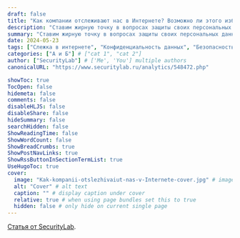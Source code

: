 ```yaml
---
draft: false
title: "Как компании отслеживают нас в Интернете? Возможно ли этого избежать?"
description: "Ставим жирную точку в вопросах защиты своих персональных данных."
summary: "Ставим жирную точку в вопросах защиты своих персональных данных."
date: 2024-05-23
tags: ["Слежка в интернете", "Конфиденциальность данных", "Безопасность в интернете"] # ['tag 1', 'tag 2']
categories: ["А и Б"] # ["cat 1", "cat 2"]
author: ["SecurityLab"] # ['Me', 'You'] multiple authors
canonicalURL: "https://www.securitylab.ru/analytics/548472.php"

showToc: true
TocOpen: false
hidemeta: false
comments: false
disableHLJS: false
disableShare: false
hideSummary: false
searchHidden: false
ShowReadingTime: false
ShowWordCount: false
ShowBreadCrumbs: true
ShowPostNavLinks: true
ShowRssButtonInSectionTermList: true
UseHugoToc: true
cover:
  image: "Kak-kompanii-otslezhivaiut-nas-v-Internete-cover.jpg" # image path/url
  alt: "Cover" # alt text
  caption: "" # display caption under cover
  relative: true # when using page bundles set this to true
  hidden: false # only hide on current single page
---
```


[Статья от SecurityLab](https://www.securitylab.ru/analytics/548472.php).